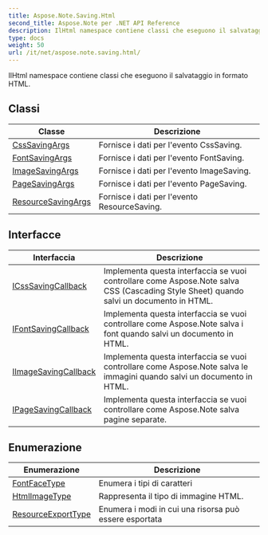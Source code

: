 ```yaml
---
title: Aspose.Note.Saving.Html
second_title: Aspose.Note per .NET API Reference
description: IlHtml namespace contiene classi che eseguono il salvataggio in formato HTML.
type: docs
weight: 50
url: /it/net/aspose.note.saving.html/
---
```

IlHtml namespace contiene classi che eseguono il salvataggio in formato HTML.

## Classi

| Classe | Descrizione |
| --- | --- |
| [CssSavingArgs](./csssavingargs/) | Fornisce i dati per l'evento CssSaving. |
| [FontSavingArgs](./fontsavingargs/) | Fornisce i dati per l'evento FontSaving. |
| [ImageSavingArgs](./imagesavingargs/) | Fornisce i dati per l'evento ImageSaving. |
| [PageSavingArgs](./pagesavingargs/) | Fornisce i dati per l'evento PageSaving. |
| [ResourceSavingArgs](./resourcesavingargs/) | Fornisce i dati per l'evento ResourceSaving. |
## Interfacce

| Interfaccia | Descrizione |
| --- | --- |
| [ICssSavingCallback](./icsssavingcallback/) | Implementa questa interfaccia se vuoi controllare come Aspose.Note salva CSS (Cascading Style Sheet) quando salvi un documento in HTML. |
| [IFontSavingCallback](./ifontsavingcallback/) | Implementa questa interfaccia se vuoi controllare come Aspose.Note salva i font quando salvi un documento in HTML. |
| [IImageSavingCallback](./iimagesavingcallback/) | Implementa questa interfaccia se vuoi controllare come Aspose.Note salva le immagini quando salvi un documento in HTML. |
| [IPageSavingCallback](./ipagesavingcallback/) | Implementa questa interfaccia se vuoi controllare come Aspose.Note salva pagine separate. |
## Enumerazione

| Enumerazione | Descrizione |
| --- | --- |
| [FontFaceType](./fontfacetype/) | Enumera i tipi di caratteri |
| [HtmlImageType](./htmlimagetype/) | Rappresenta il tipo di immagine HTML. |
| [ResourceExportType](./resourceexporttype/) | Enumera i modi in cui una risorsa può essere esportata |


